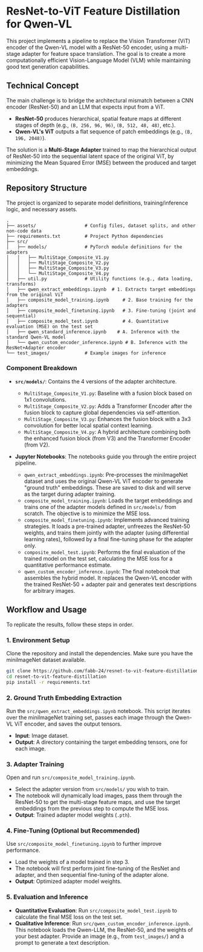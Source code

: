 # ResNet-to-ViT Feature Distillation for Qwen-VL

This project implements a pipeline to replace the Vision Transformer (ViT) encoder of the Qwen-VL model with a ResNet-50 encoder, using a multi-stage adapter for feature space translation. The goal is to create a more computationally efficient Vision-Language Model (VLM) while maintaining good text generation capabilities.

## Technical Concept

The main challenge is to bridge the architectural mismatch between a CNN encoder (ResNet-50) and an LLM that expects input from a ViT.

  * **ResNet-50** produces hierarchical, spatial feature maps at different stages of depth (e.g., `(B, 256, 96, 96)`, `(B, 512, 48, 48)`, etc.).
  * **Qwen-VL's ViT** outputs a flat sequence of patch embeddings (e.g., `(B, 196, 2048)`).

The solution is a **Multi-Stage Adapter** trained to map the hierarchical output of ResNet-50 into the sequential latent space of the original ViT, by minimizing the Mean Squared Error (MSE) between the produced and target embeddings.

## Repository Structure

The project is organized to separate model definitions, training/inference logic, and necessary assets.

```
.
├── assets/                  # Config files, dataset splits, and other non-code data
├── requirements.txt         # Project Python dependencies
├── src/
│   ├── models/              # PyTorch module definitions for the adapters
│   │   ├── MultiStage_Composite_V1.py
│   │   ├── MultiStage_Composite_V2.py
│   │   ├── MultiStage_Composite_V3.py
│   │   └── MultiStage_Composite_V4.py
│   ├── util.py              # Utility functions (e.g., data loading, transforms)
│   ├── qwen_extract_embeddings.ipynb  # 1. Extracts target embeddings from the original ViT
│   ├── composite_model_training.ipynb     # 2. Base training for the adapters
│   ├── composite_model_finetuning.ipynb   # 3. Fine-tuning (joint and sequential)
│   ├── composite_model_test.ipynb         # 4. Quantitative evaluation (MSE) on the test set
│   ├── qwen_standard_inference.ipynb    # A. Inference with the standard Qwen-VL model
│   └── qwen_custom_encoder_inference.ipynb # B. Inference with the ResNet+Adapter encoder
└── test_images/             # Example images for inference
```

### Component Breakdown

  * **`src/models/`**: Contains the 4 versions of the adapter architecture.

      * `MultiStage_Composite_V1.py`: Baseline with a fusion block based on 1x1 convolutions.
      * `MultiStage_Composite_V2.py`: Adds a Transformer Encoder after the fusion block to capture global dependencies via self-attention.
      * `MultiStage_Composite_V3.py`: Enhances the fusion block with a 3x3 convolution for better local spatial context learning.
      * `MultiStage_Composite_V4.py`: A hybrid architecture combining both the enhanced fusion block (from V3) and the Transformer Encoder (from V2).

  * **Jupyter Notebooks**: The notebooks guide you through the entire project pipeline.

      * `qwen_extract_embeddings.ipynb`: Pre-processes the miniImageNet dataset and uses the original Qwen-VL ViT encoder to generate "ground truth" embeddings. These are saved to disk and will serve as the target during adapter training.
      * `composite_model_training.ipynb`: Loads the target embeddings and trains one of the adapter models defined in `src/models/` from scratch. The objective is to minimize the MSE loss.
      * `composite_model_finetuning.ipynb`: Implements advanced training strategies. It loads a pre-trained adapter, unfreezes the ResNet-50 weights, and trains them jointly with the adapter (using differential learning rates), followed by a final fine-tuning phase for the adapter only.
      * `composite_model_test.ipynb`: Performs the final evaluation of the trained model on the test set, calculating the MSE loss for a quantitative performance estimate.
      * `qwen_custom_encoder_inference.ipynb`: The final notebook that assembles the hybrid model. It replaces the Qwen-VL encoder with the trained ResNet-50 + adapter pair and generates text descriptions for arbitrary images.

## Workflow and Usage

To replicate the results, follow these steps in order.

### 1\. Environment Setup

Clone the repository and install the dependencies. Make sure you have the miniImageNet dataset available.

```bash
git clone https://github.com/fabb-24/resnet-to-vit-feature-distillation.git
cd resnet-to-vit-feature-distillation
pip install -r requirements.txt
```

### 2\. Ground Truth Embedding Extraction

Run the `src/qwen_extract_embeddings.ipynb` notebook. This script iterates over the miniImageNet training set, passes each image through the Qwen-VL ViT encoder, and saves the output tensors.

  * **Input**: Image dataset.
  * **Output**: A directory containing the target embedding tensors, one for each image.

### 3\. Adapter Training

Open and run `src/composite_model_training.ipynb`.

  * Select the adapter version from `src/models/` you wish to train.
  * The notebook will dynamically load images, pass them through the ResNet-50 to get the multi-stage feature maps, and use the target embeddings from the previous step to compute the MSE loss.
  * **Output**: Trained adapter model weights (`.pth`).

### 4\. Fine-Tuning (Optional but Recommended)

Use `src/composite_model_finetuning.ipynb` to further improve performance.

  * Load the weights of a model trained in step 3.
  * The notebook will first perform joint fine-tuning of the ResNet and adapter, and then sequential fine-tuning of the adapter alone.
  * **Output**: Optimized adapter model weights.

### 5\. Evaluation and Inference

  * **Quantitative Evaluation**: Run `src/composite_model_test.ipynb` to calculate the final MSE loss on the test set.
  * **Qualitative Inference**: Run `src/qwen_custom_encoder_inference.ipynb`. This notebook loads the Qwen-LLM, the ResNet-50, and the weights of your best adapter. Provide an image (e.g., from `test_images/`) and a prompt to generate a text description.

